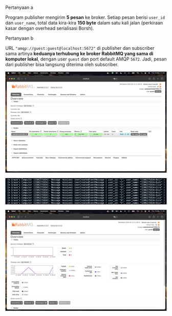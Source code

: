 Pertanyaan a

Program publisher mengirim **5 pesan** ke broker.
Setiap pesan berisi `user_id` dan `user_name`, total data kira-kira **150 byte** dalam satu kali jalan (perkiraan kasar dengan overhead serialisasi Borsh).


Pertanyaan b

URL `"amqp://guest:guest@localhost:5672"` di publisher dan subscriber sama artinya **keduanya terhubung ke broker RabbitMQ yang sama di komputer lokal**, dengan user `guest` dan port default AMQP `5672`. Jadi, pesan dari publisher bisa langsung diterima oleh subscriber.

![Screenshot](./Screenshot%202025-05-15%20at%2021.28.45.png)

![Screenshot](./cape.png)

![Screenshot](./image-3.png)
